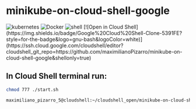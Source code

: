 # minikube-on-cloud-shell-google

<img src="https://img.shields.io/badge/kubernetes-%23326ce5.svg?style=for-the-badge&logo=kubernetes&logoColor=white" alt="kubernetes">
<img src="https://img.shields.io/badge/docker-0db7ed?style=for-the-badge&logo=docker&logoColor=white" alt="Docker">
<img src="https://img.shields.io/badge/shell_script-%23121011.svg?style=for-the-badge&logo=gnu-bash&logoColor=white" alt="shell">  
[![Open in Cloud Shell](https://img.shields.io/badge/Google%20Cloud%20Shell-Clone-5391FE?style=for-the-badge&logo=gnu-bash&logoColor=white)](https://ssh.cloud.google.com/cloudshell/editor?cloudshell_git_repo=https://github.com/maximilianoPizarro/minikube-on-cloud-shell-google&shellonly=true)


## In Cloud Shell terminal run:

```bash
chmod 777 ./start.sh
```

```bash
maximiliano_pizarro_5@cloudshell:~/cloudshell_open/minikube-on-cloud-shell-google$ ./start.sh
```

